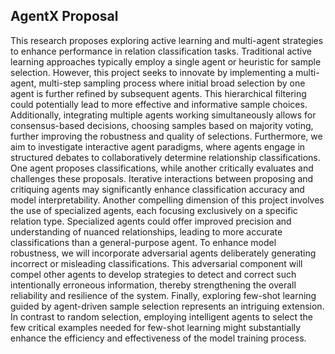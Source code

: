 ## AgentX Proposal

This research proposes exploring active learning and multi-agent strategies to enhance performance in relation classification tasks. Traditional active learning approaches typically employ a single agent or heuristic for sample selection. However, this project seeks to innovate by implementing a multi-agent, multi-step sampling process where initial broad selection by one agent is further refined by subsequent agents. This hierarchical filtering could potentially lead to more effective and informative sample choices. Additionally, integrating multiple agents working simultaneously allows for consensus-based decisions, choosing samples based on majority voting, further improving the robustness and quality of selections. Furthermore, we aim to investigate interactive agent paradigms, where agents engage in structured debates to collaboratively determine relationship classifications. One agent proposes classifications, while another critically evaluates and challenges these proposals. Iterative interactions between proposing and critiquing agents may significantly enhance classification accuracy and model interpretability. Another compelling dimension of this project involves the use of specialized agents, each focusing exclusively on a specific relation type. Specialized agents could offer improved precision and understanding of nuanced relationships, leading to more accurate classifications than a general-purpose agent. To enhance model robustness, we will incorporate adversarial agents deliberately generating incorrect or misleading classifications. This adversarial component will compel other agents to develop strategies to detect and correct such intentionally erroneous information, thereby strengthening the overall reliability and resilience of the system. Finally, exploring few-shot learning guided by agent-driven sample selection represents an intriguing extension. In contrast to random selection, employing intelligent agents to select the few critical examples needed for few-shot learning might substantially enhance the efficiency and effectiveness of the model training process. 

